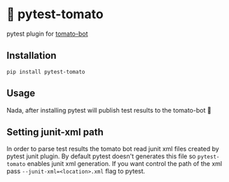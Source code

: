 # 🍅 pytest-tomato 

pytest plugin for [tomato-bot](https://tomato-bot/)

## Installation
`pip install pytest-tomato`

## Usage
Nada, after installing pytest will publish test results to the tomato-bot 🍅

## Setting junit-xml path
In order to parse test results the tomato bot read junit xml files created by pytest junit plugin.
By default pytest doesn't generates this file so `pytest-tomato` enables junit xml generation.
If you want control the path of the xml pass `--junit-xml=<location>.xml` flag to pytest.
